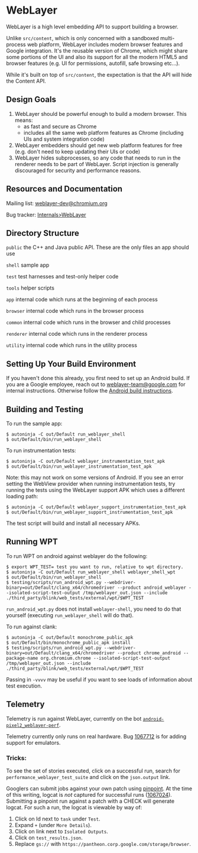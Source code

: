 # WebLayer

WebLayer is a high level embedding API to support building a browser.

Unlike `src/content`, which is only concerned with a sandboxed multi-process web
platform, WebLayer includes modern browser features and Google integration.
It's the reusable version of Chrome, which might share some portions of the UI
and also its support for all the modern HTML5 and browser features (e.g. UI for
permissions, autofill, safe browsing etc...).

While it's built on top of `src/content`, the expectation is that the API will
hide the Content API.

## Design Goals
1. WebLayer should be powerful enough to build a modern browser. This means:
    * as fast and secure as Chrome
    * includes all the same web platform features as Chrome (including UIs and system integration code)
2. WebLayer embedders should get new web platform features for free (e.g. don't need to keep updating their UIs or code)
3. WebLayer hides subprocesses, so any code that needs to run in the renderer needs to be part of WebLayer. Script injection
is generally discouraged for security and performance reasons.

## Resources and Documentation

Mailing list: [weblayer-dev@chromium.org](https://groups.google.com/a/chromium.org/forum/#!forum/weblayer-dev)

Bug tracker: [Internals>WebLayer](https://bugs.chromium.org/p/chromium/issues/list?can=2&q=component%3AInternals%3EWebLayer)

## Directory Structure

`public` the C++ and Java public API. These are the only files an app should use

`shell` sample app

`test` test harnesses and test-only helper code

`tools` helper scripts

`app` internal code which runs at the beginning of each process

`browser` internal code which runs in the browser process

`common` internal code which runs in the browser and child processes

`renderer` internal code which runs in the renderer process

`utility` internal code which runs in the utility process

## Setting Up Your Build Environment

If you haven't done this already, you first need to set up an Android build. If
you are a Google employee, reach out to weblayer-team@google.com for internal
instructions. Otherwise follow the
[Android build instructions](https://source.chromium.org/chromium/chromium/src/+/master:docs/android_build_instructions.md).

## Building and Testing

To run the sample app:

    $ autoninja -C out/Default run_weblayer_shell
    $ out/Default/bin/run_weblayer_shell

To run instrumentation tests:

    $ autoninja -C out/Default weblayer_instrumentation_test_apk
    $ out/Default/bin/run_weblayer_instrumentation_test_apk

Note: this may not work on some versions of Android. If you see an error setting
the WebView provider when running instrumentation tests, try running the tests
using the WebLayer support APK which uses a different loading path:

    $ autoninja -C out/Default weblayer_support_instrumentation_test_apk
    $ out/Default/bin/run_weblayer_support_instrumentation_test_apk

The test script will build and install all necessary APKs.

## Running WPT

To run WPT on android against weblayer do the following:

    $ export WPT_TEST= test you want to run, relative to wpt directory.
    $ autoninja -C out/Default run_weblayer_shell weblayer_shell_wpt
    $ out/Default/bin/run_weblayer_shell
    $ testing/scripts/run_android_wpt.py --webdriver-binary=out/Default/clang_x64/chromedriver --product android_weblayer --isolated-script-test-output /tmp/weblayer_out.json --include ./third_party/blink/web_tests/external/wpt/$WPT_TEST

`run_android_wpt.py` does not install `weblayer-shell`, you need to do that
yourself (executing `run_weblayer_shell` will do that).

To run against clank:

    $ autoninja -C out/Default monochrome_public_apk
    $ out/Default/bin/monochrome_public_apk install
    $ testing/scripts/run_android_wpt.py --webdriver-binary=out/Default/clang_x64/chromedriver --product chrome_android --package-name org.chromium.chrome --isolated-script-test-output /tmp/weblayer_out.json --include ./third_party/blink/web_tests/external/wpt/$WPT_TEST

Passing in `-vvvv` may be useful if you want to see loads of information about
test execution.

## Telemetry

Telemetry is run against WebLayer, currently on the bot
[`android-pixel2_weblayer-perf`](https://ci.chromium.org/p/chrome/builders/ci/android-pixel2_weblayer-perf).

Telemetry currently only runs on real hardware. Bug
[1067712](https://bugs.chromium.org/p/chromium/issues/detail?id=1067712) is for
adding support for emulators.

### Tricks:

To see the set of stories executed, click on a successful run, search for
`performance_weblayer_test_suite` and click on the `json.output`
link.

Googlers can submit jobs against your own patch using
[pinpoint](https://pinpoint-dot-chromeperf.appspot.com/). At the time of this
writing, logcat is *not* captured for successful runs
([1067024](https://bugs.chromium.org/p/chromium/issues/detail?id=1067024)).
Submitting a pinpoint run against a patch with a CHECK will generate
logcat. For such a run, the logcat is viewable by way of:

1. Click on Id next to `task` under `Test`.
2. Expand `+` (under `More Details`).
3. Click on link next to `Isolated Outputs`.
4. Click on `test_results.json`.
5. Replace `gs://` with `https://pantheon.corp.google.com/storage/browser`.
